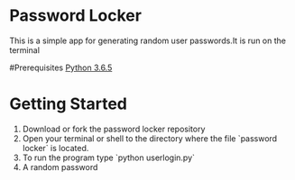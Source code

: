 # Password Locker

This is a simple app for generating random user passwords.It is run on the terminal

#Prerequisites
<a href="https://www.python.org/downloads/">Python 3.6.5</a>

# Getting Started
<ol>
<li>Download or fork the password locker repository</li>

<li>Open your terminal or shell to the directory where the file `password locker` is located.</li>
<li>To run the program type `python userlogin.py`</li>
<li>A random password</li>


</ol>



